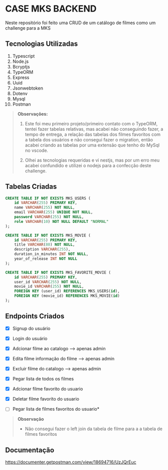 # CASE MKS BACKEND

Neste repositório foi feito uma CRUD de um catálogo de filmes como um challenge para a MKS

## Tecnologias Utilizadas

 1. Typescript
 2. Node.js
 3. Bcryptjs
 4. TypeORM
 5. Express
 6. Uuid
 7. Jsonwebtoken
 8. Dotenv
 9. Mysql 
 10. Postman
 
 

> **Observações:**
>  1. Este foi meu primeiro projeto/primeiro contato com o TypeORM, tentei fazer tabelas relativas, mas acabei não conseguindo fazer, a tempo de entrega, a relação das tabelas dos filmes favoritos com a tabela dos usuários e não consegui fazer o migration, então acabei criando as tabelas por uma extensão que tenho do MySql no vscode.
>  
> 2. Olhei as tecnologias requeridas e vi nestjs, mas por um erro meu acabei confundido e utilizei o nodejs para a confecção deste challenge.

## Tabelas Criadas

```sql
CREATE TABLE IF NOT EXISTS MKS_USERS (
	id VARCHAR(255) PRIMARY KEY,
	name VARCHAR(255) NOT NULL,
	email VARCHAR(255) UNIQUE NOT NULL,
	password VARCHAR(255) NOT NULL,
	role VARCHAR(10) NOT NULL DEFAULT "NORMAL"
);

CREATE TABLE IF NOT EXISTS MKS_MOVIE (
	id VARCHAR(255) PRIMARY KEY,
	title VARCHAR(80) NOT NULL,
	description VARCHAR(255),
	duration_in_minutes INT NOT NULL,
	year_of_release INT NOT NULL
);

CREATE TABLE IF NOT EXISTS MKS_FAVORITE_MOVIE (
	id VARCHAR(255) PRIMARY KEY,
	user_id VARCHAR(255) NOT NULL,
	movie_id VARCHAR(255) NOT NULL,
	FOREIGN KEY (user_id) REFERENCES MKS_USERS(id),
	FOREIGN KEY (movie_id) REFERENCES MKS_MOVIE(id)
);
```
## Endpoints Criados 

 - [x] Signup do usuário
 - [x] Login do usuário
 - [x] Adcionar filme ao catalogo --> apenas admin
 - [x] Edita filme informação do filme --> apenas admin
 - [x] Excluir filme do catalogo --> apenas admin
 - [x] Pegar lista de todos os filmes 
 - [x] Adcionar filme favorito do usuario
 - [x] Deletar filme favorito do usuario
 - [ ] Pegar lista de filmes favoritos do usuario*
 

> **Observação**
> - Não consegui fazer o left join da tabela de filme para a a tabela de filmes favoritos

## Documentação

https://documenter.getpostman.com/view/18694716/UzJQrEuc
